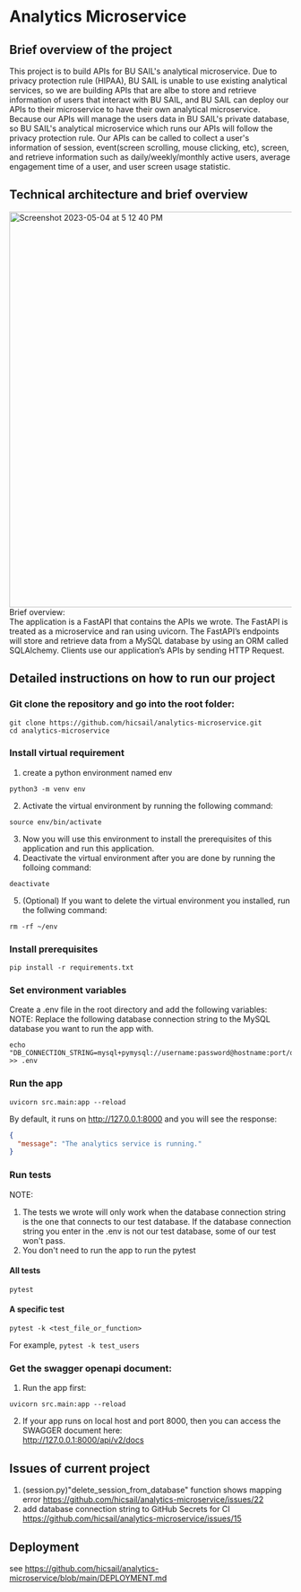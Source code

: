 # Analytics Microservice

## Brief overview of the project
This project is to build APIs for BU SAIL's analytical microservice. Due to privacy protection rule (HIPAA), BU SAIL is unable to use existing analytical services, so we are building APIs that are albe to store and retrieve information of users that interact with BU SAIL, and BU SAIL can deploy our APIs to their microservice to have their own analytical microservice. Because our APIs will manage the users data in BU SAIL's private database, so BU SAIL's  analytical microservice which runs our APIs will follow the privacy protection rule. Our APIs can be called to collect a user's information of session, event(screen scrolling, mouse clicking, etc), screen, and retrieve information such as daily/weekly/monthly active users, average engagement time of a user, and user screen usage statistic.

## Technical architecture and brief overview
<img width="705" alt="Screenshot 2023-05-04 at 5 12 40 PM" src="https://user-images.githubusercontent.com/36748450/236333635-cd2c5002-2f09-4cce-a564-91132b1fef0c.png">   
Brief overview:   <br>     
The application is a FastAPI that contains the APIs we wrote. The FastAPI is treated as a microservice and ran using uvicorn. The FastAPI’s endpoints will store and retrieve data from a MySQL database by using an ORM called SQLAlchemy. Clients use our application’s APIs by sending HTTP Request.


## Detailed instructions on how to run our project

### Git clone the repository and go into the root folder:
```shell
git clone https://github.com/hicsail/analytics-microservice.git
cd analytics-microservice
```

### Install virtual requirement
1. create a python environment named env  
```shell
python3 -m venv env
```
2. Activate the virtual environment by running the following command:
```shell
source env/bin/activate
```
3. Now you will use this environment to install the prerequisites of this application and run this application.
4. Deactivate the virtual environment after you are done by running the folloing command:
```shell
deactivate
```
5. (Optional) If you want to delete the virtual environment you installed, run the follwing command:
```shell
rm -rf ~/env
```

### Install prerequisites

```shell
pip install -r requirements.txt
```
### Set environment variables

Create a .env file in the root directory and add the following variables:
NOTE: Replace the following database connection string to the MySQL database you want to run the app with.

```shell
echo "DB_CONNECTION_STRING=mysql+pymysql://username:password@hostname:port/database_name" >> .env
```

### Run the app

```shell
uvicorn src.main:app --reload
```

By default, it runs on http://127.0.0.1:8000 and you will see the response:

```json
{
  "message": "The analytics service is running."
}
```

### Run tests
NOTE: 
1. The tests we wrote will only work when the database connection string is the one that connects to our test database. If the database connection string you enter in the .env is not our test database, some of our test won't pass. 
2. You don't need to run the app to run the pytest
#### All tests

```shell
pytest
```

#### A specific test

```shell
pytest -k <test_file_or_function>
```
For example, `pytest -k test_users`


### Get the swagger openapi document:
1. Run the app first:
```shell
uvicorn src.main:app --reload
```

2. If your app runs on local host and port 8000, then you can access the SWAGGER document here:  <br>
http://127.0.0.1:8000/api/v2/docs


## Issues of current project
1. (session.py)"delete_session_from_database" function shows mapping error https://github.com/hicsail/analytics-microservice/issues/22
2. add database connection string to GitHub Secrets for CI https://github.com/hicsail/analytics-microservice/issues/15


## Deployment
see https://github.com/hicsail/analytics-microservice/blob/main/DEPLOYMENT.md



